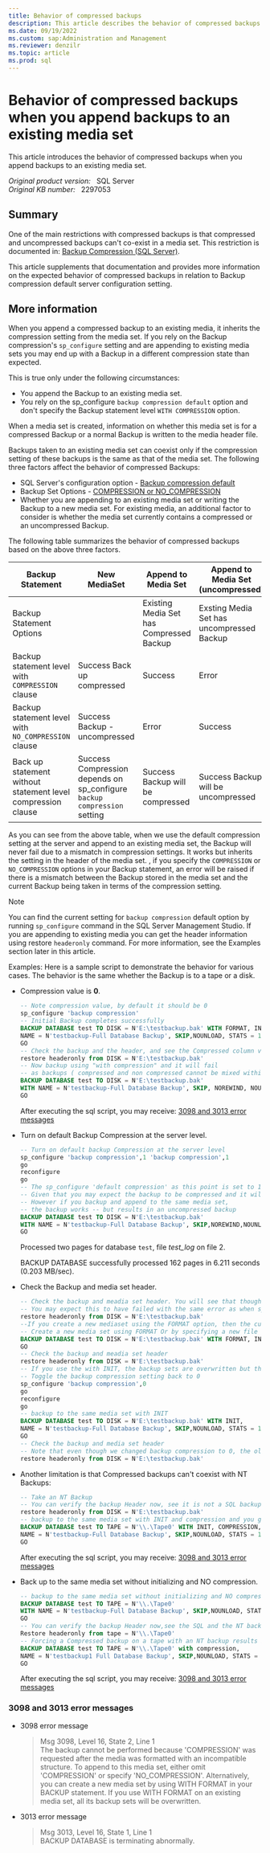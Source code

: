 ```yaml
---
title: Behavior of compressed backups
description: This article describes the behavior of compressed backups when appending backups to an existing media set. 
ms.date: 09/19/2022
ms.custom: sap:Administration and Management
ms.reviewer: denzilr
ms.topic: article
ms.prod: sql
---
```

# Behavior of compressed backups when you append backups to an existing media set

This article introduces the behavior of compressed backups when you append backups to an existing media set.

_Original product version:_ &nbsp; SQL Server  
_Original KB number:_ &nbsp; 2297053

## Summary

One of the main restrictions with compressed backups is that compressed and uncompressed backups can't co-exist in a media set. This restriction is documented in: [Backup Compression (SQL Server)](/previous-versions/sql/sql-server-2008/bb964719(v=sql.100)).

This article supplements that documentation and provides more information on the expected behavior of compressed backups in relation to Backup compression default server configuration setting.

## More information

When you append a compressed backup to an existing media, it inherits the compression setting from the media set. If you rely on the Backup compression's `sp_configure` setting and are appending to existing media sets you may end up with a Backup in a different compression state than expected.

This is true only under the following circumstances:

- You append the Backup to an existing media set.
- You rely on the sp_configure `backup compression default` option and don't specify the Backup statement level `WITH COMPRESSION` option.

When a media set is created, information on whether this media set is for a compressed Backup or a normal Backup is written to the media header file.

Backups taken to an existing media set can coexist only if the compression setting of these backups is the same as that of the media set. The following three factors affect the behavior of compressed Backups:

- SQL Server's configuration option - [Backup compression default](/previous-versions/sql/sql-server-2008-r2/bb677250(v=sql.105))
- Backup Set Options - [COMPRESSION or NO_COMPRESSION](/sql/t-sql/statements/backup-transact-sql)
- Whether you are appending to an existing media set or writing the Backup to a new media set. For existing media, an additional factor to consider is whether the media set currently contains a compressed or an uncompressed Backup.

The following table summarizes the behavior of compressed backups based on the above three factors.

|Backup Statement| New MediaSet| Append to Media Set| Append to Media Set (uncompressed) |
|---|---|---|---|
| Backup Statement Options|| Existing Media Set has Compressed Backup| Exsting Media Set has uncompressed Backup |
| Backup statement level with `COMPRESSION` clause|Success Back up compressed|Success|Error|
| Backup statement level with `NO_COMPRESSION` clause|Success Backup - uncompressed|Error|Success|
| Back up statement without statement level compression clause|Success Compression depends on sp_configure `backup compression` setting|Success Backup will be compressed|Success Backup will be uncompressed|
  
As you can see from the above table, when we use the default compression setting at the server and append to an existing media set, the Backup will never fail due to a mismatch in compression settings. It works but inherits the setting in the header of the media set. , if you specify the `COMPRESSION` or `NO_COMPRESSION` options in your Backup statement, an error will be raised if there is a mismatch between the Backup stored in the media set and the current Backup being taken in terms of the compression setting.

> [!NOTE]
> You can find the current setting for `backup compression` default option by running `sp_configure` command in the SQL Server Management Studio. If you are appending to existing media you can get the header information using restore `headeronly` command. For more information, see the Examples section later in this article.

Examples: Here is a sample script to demonstrate the behavior for various cases. The behavior is the same whether the Backup is to a tape or a disk.

- Compression value is **0**.

    ```sql
    -- Note compression value, by default it should be 0
    sp_configure 'backup compression'
    -- Initial Backup completes successfully
    BACKUP DATABASE test TO DISK = N'E:\testbackup.bak' WITH FORMAT, INIT,
    NAME = N'testbackup-Full Database Backup', SKIP,NOUNLOAD, STATS = 10
    GO
    -- Check the backup and the header, and see the Compressed column value, it is 0
    restore headeronly from DISK = N'E:\testbackup.bak'
    -- Now backup using "with compression" and it will fail
    -- as backups ( compressed and non compressed cannot be mixed within the same media set )
    BACKUP DATABASE test TO DISK = N'E:\testbackup.bak' 
    WITH NAME = N'testbackup-Full Database Backup', SKIP, NOREWIND, NOUNLOAD, COMPRESSION, STATS = 10
    GO
    ```

    After executing the sql script, you may receive: [3098 and 3013 error messages](#3098-and-3013-error-messages)

- Turn on default Backup Compression at the server level.

    ```sql
    -- Turn on default backup Compression at the server level
    sp_configure 'backup compression',1 'backup compression',1
    go
    reconfigure
    go
    -- The sp_configure 'default compression' as this point is set to 1.
    -- Given that you may expect the backup to be compressed and it will be if it -- is a new media set
    -- However if you backup and append to the same media set,
    -- the backup works -- but results in an uncompressed backup
    BACKUP DATABASE test TO DISK = N'E:\testbackup.bak'
    WITH NAME = N'testbackup-Full Database Backup', SKIP,NOREWIND,NOUNLOAD, STATS = 10
    GO
    ```

    Processed two pages for database `test`, file _test_log_ on file 2.

    BACKUP DATABASE successfully processed 162 pages in 6.211 seconds (0.203 MB/sec).

- Check the Backup and media set header.

    ```sql
    -- Check the backup and meadia set header. You will see that though Server default is set to compressed, the backup given that it is appended to an existing media set inherits the compression setting of the media set itself
    -- You may expect this to have failed with the same error as when specifying the WITH COMPRESSION clause in the backup statement given that compressed and non compressed backups cannot co-exist in the media set.
    restore headeronly from DISK = N'E:\testbackup.bak'
    --If you create a new mediaset using the FORMAT option, then the current compression setting is inherited
    -- Create a new media set using FORMAT Or by specifying a new file
    BACKUP DATABASE test TO DISK = N'E:\testbackup.bak' WITH FORMAT, INIT, NAME = N'testbackup-Full Database Backup', SKIP,NOUNLOAD, STATS = 10
    GO
    -- Check the backup and meadia set header
    restore headeronly from DISK = N'E:\testbackup.bak'
    -- If you use the with INIT, the backup sets are overwritten but the media header is not
    -- Toggle the backup compression setting back to 0
    sp_configure 'backup compression',0
    go
    reconfigure
    go
    -- backup to the same media set with INIT
    BACKUP DATABASE test TO DISK = N'E:\testbackup.bak' WITH INIT,
    NAME = N'testbackup-Full Database Backup', SKIP,NOUNLOAD, STATS = 10
    GO
    -- Check the backup and media set header
    -- Note that even though we changed backup compression to 0, the old media header is preserved which has it as 1, and the backup goes as compressed
    restore headeronly from DISK = N'E:\testbackup.bak'
    ```

- Another limitation is that Compressed backups can't coexist with NT Backups:

    ```sql
    -- Take an NT Backup
    -- You can verify the backup Header now, see it is not a SQL backup
    restore headeronly from DISK = N'E:\testbackup.bak'
    -- backup to the same media set with INIT and compression and you get the error message
    BACKUP DATABASE test TO TAPE = N'\\.\Tape0' WITH INIT, COMPRESSION,
    NAME = N'testbackup-Full Database Backup', SKIP,NOUNLOAD, STATS = 10
    GO
    ```

    After executing the sql script, you may receive: [3098 and 3013 error messages](#3098-and-3013-error-messages)

- Back up to the same media set without initializing and NO compression.

    ```sql
    -- backup to the same media set without initializing and NO compression and the backups ( NT and non-compressed backup) can co-exist
    BACKUP DATABASE test TO TAPE = N'\\.\Tape0'
    WITH NAME = N'testbackup-Full Database Backup', SKIP,NOUNLOAD, STATS = 10
    GO
    -- You can verify the backup Header now,see the SQL and the NT backup
    Restore headeronly from tape = N'\\.\Tape0'
    -- Forcing a Compressed backup on a tape with an NT backup results in the error below
    BACKUP DATABASE test TO TAPE = N'\\.\Tape0' with compression,
    NAME = N'testbackup1 Full Database Backup', SKIP,NOUNLOAD, STATS = 10
    GO
    ```

    After executing the sql script, you may receive: [3098 and 3013 error messages](#3098-and-3013-error-messages)

### 3098 and 3013 error messages

- 3098 error message

    > Msg 3098, Level 16, State 2, Line 1  
    > The backup cannot be performed because 'COMPRESSION' was requested after the media was formatted with an incompatible structure. To append to this media set, either omit 'COMPRESSION' or specify 'NO_COMPRESSION'. Alternatively, you can create a new media set by using WITH FORMAT in your BACKUP statement. If you use WITH FORMAT on an existing media set, all its backup sets will be overwritten.  

- 3013 error message

    >Msg 3013, Level 16, State 1, Line 1  
    BACKUP DATABASE is terminating abnormally.
